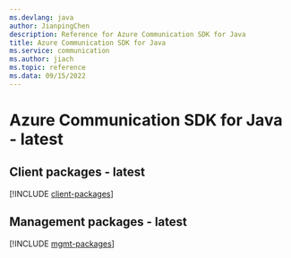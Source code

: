 ```yaml
---
ms.devlang: java
author: JianpingChen
description: Reference for Azure Communication SDK for Java
title: Azure Communication SDK for Java
ms.service: communication
ms.author: jiach
ms.topic: reference
ms.data: 09/15/2022
---
```

# Azure Communication SDK for Java - latest

## Client packages - latest
[!INCLUDE [client-packages](communication-client-index.md)]
## Management packages - latest
[!INCLUDE [mgmt-packages](communication-mgmt-index.md)]
